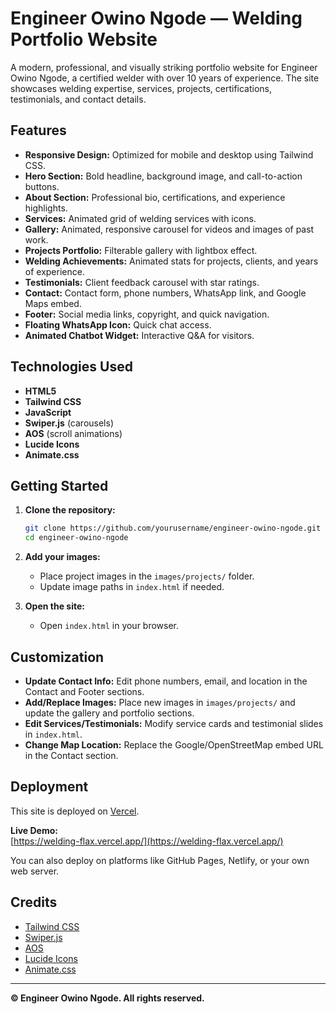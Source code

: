 # Engineer Owino Ngode — Welding Portfolio Website

A modern, professional, and visually striking portfolio website for Engineer Owino Ngode, a certified welder with over 10 years of experience. The site showcases welding expertise, services, projects, certifications, testimonials, and contact details.

## Features

- **Responsive Design:** Optimized for mobile and desktop using Tailwind CSS.
- **Hero Section:** Bold headline, background image, and call-to-action buttons.
- **About Section:** Professional bio, certifications, and experience highlights.
- **Services:** Animated grid of welding services with icons.
- **Gallery:** Animated, responsive carousel for videos and images of past work.
- **Projects Portfolio:** Filterable gallery with lightbox effect.
- **Welding Achievements:** Animated stats for projects, clients, and years of experience.
- **Testimonials:** Client feedback carousel with star ratings.
- **Contact:** Contact form, phone numbers, WhatsApp link, and Google Maps embed.
- **Footer:** Social media links, copyright, and quick navigation.
- **Floating WhatsApp Icon:** Quick chat access.
- **Animated Chatbot Widget:** Interactive Q&A for visitors.

## Technologies Used

- **HTML5**
- **Tailwind CSS**
- **JavaScript**
- **Swiper.js** (carousels)
- **AOS** (scroll animations)
- **Lucide Icons**
- **Animate.css**

## Getting Started

1. **Clone the repository:**

   ```bash
   git clone https://github.com/yourusername/engineer-owino-ngode.git
   cd engineer-owino-ngode
   ```

2. **Add your images:**

   - Place project images in the `images/projects/` folder.
   - Update image paths in `index.html` if needed.

3. **Open the site:**
   - Open `index.html` in your browser.

## Customization

- **Update Contact Info:** Edit phone numbers, email, and location in the Contact and Footer sections.
- **Add/Replace Images:** Place new images in `images/projects/` and update the gallery and portfolio sections.
- **Edit Services/Testimonials:** Modify service cards and testimonial slides in `index.html`.
- **Change Map Location:** Replace the Google/OpenStreetMap embed URL in the Contact section.

## Deployment

This site is deployed on [Vercel](https://vercel.com/).

**Live Demo:**  
[https://welding-flax.vercel.app/](https://welding-flax.vercel.app/)

You can also deploy on platforms like GitHub Pages, Netlify, or your own web server.

## Credits

- [Tailwind CSS](https://tailwindcss.com/)
- [Swiper.js](https://swiperjs.com/)
- [AOS](https://michalsnik.github.io/aos/)
- [Lucide Icons](https://lucide.dev/)
- [Animate.css](https://animate.style/)

---

**© Engineer Owino Ngode. All rights reserved.**
